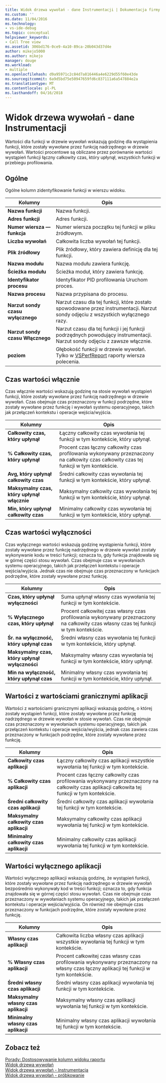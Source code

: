 ```yaml
---
title: Widok drzewa wywołań - dane Instrumentacji | Dokumentacja firmy Microsoft
ms.custom: ''
ms.date: 11/04/2016
ms.technology:
- vs-ide-debug
ms.topic: conceptual
helpviewer_keywords:
- Call Tree view
ms.assetid: 306bd176-0ce9-4a10-89ca-20b043d37d4e
author: mikejo5000
ms.author: mikejo
manager: douge
ms.workload:
- multiple
ms.openlocfilehash: d9a95971c2c84d7a816446a4e6229d55f60e43de
ms.sourcegitcommit: 6a9d5bd75e50947659fd6c837111a6a547884e2a
ms.translationtype: MT
ms.contentlocale: pl-PL
ms.lasthandoff: 04/16/2018
---
```

# <a name="call-tree-view---instrumentation-data"></a>Widok drzewa wywołań - dane Instrumentacji
Wartości dla funkcji w drzewie wywołań wskazują godzinę dla wystąpienia funkcji, które zostały wywołane przez funkcję nadrzędnego w drzewie wywołań. Wartości procentowe są obliczane przez porównanie wartości wystąpień funkcji łączny całkowity czas, który upłynął, wszystkich funkcji w przebiegu profilowania.  
  
## <a name="general"></a>Ogólne  
 Ogólne kolumn zidentyfikowanie funkcji w wierszu widoku.  
  
|Kolumny|Opis|  
|------------|-----------------|  
|**Nazwa funkcji**|Nazwa funkcji.|  
|**Adres funkcji**|Adres funkcji.|  
|**Numer wiersza — funkcja**|Numer wiersza początku tej funkcji w pliku źródłowym.|  
|**Liczba wywołań**|Całkowita liczba wywołań tej funkcji.|  
|**Plik źródłowy**|Plik źródłowy, który zawiera definicję dla tej funkcji.|  
|**Nazwa modułu**|Nazwa modułu zawiera funkcję.|  
|**Ścieżka modułu**|Ścieżka moduł, który zawiera funkcję.|  
|**Identyfikator procesu**|Identyfikator PID profilowania Uruchom proces.|  
|**Nazwa procesu**|Nazwa przypisana do procesu.|  
|**Narzut sondy czasu wyłącznego**|Narzut czasu dla tej funkcji, które zostało spowodowane przez instrumentacji. Narzut sondy odjęciu z wszystkich wyłącznego razy.|  
|**Narzut sondy czasu Włącznego**|Narzut czasu dla tej funkcji i jej funkcji podrzędnych powodujący instrumentacji. Narzut sondy odjęciu z zawsze włącznie.|  
|**poziom**|Głębokość funkcji w drzewie wywołań. Tylko w [VSPerfReport](../profiling/vsperfreport.md) raporty wiersza polecenia.|  
  
## <a name="elapsed-inclusive-values"></a>Czas wartości włącznie  
 Czas włącznie wartości wskazują godzinę na stosie wywołań wystąpień funkcji, które zostały wywołane przez funkcję nadrzędnego w drzewie wywołań. Czas obejmuje czas przeznaczony w funkcji podrzędne, które zostały wywołane przez funkcję i wywołań systemu operacyjnego, takich jak przełączeń kontekstu i operacje wejścia/wyjścia.  
  
|Kolumny|Opis|  
|------------|-----------------|  
|**Całkowity czas, który upłynął**|Łączny całkowity czas wywołania tej funkcji w tym kontekście, który upłynął.|  
|**% Całkowity czas, który upłynął**|Procent czas łączny całkowity czas profilowania wykonywany przeznaczony na całkowity czas całkowity czas tej funkcji w tym kontekście.|  
|**Avg, który upłynął całkowity czas**|Średni całkowity czas wywołania tej funkcji w tym kontekście, który upłynął.|  
|**Maksymalny czas, który upłynął włącznie**|Maksymalny całkowity czas wywołania tej funkcji w tym kontekście, który upłynął.|  
|**Min, który upłynął całkowity czas**|Minimalny całkowity czas wywołania tej funkcji w tym kontekście, który upłynął.|  
  
## <a name="elapsed-exclusive-values"></a>Czas wartości wyłączności  
 Czas wyłącznego wartości wskazują godzinę wystąpienia funkcji, które zostały wywołane przez funkcję nadrzędnego w drzewie wywołań zostały wykonywanie kodu w treści funkcji; oznacza to, gdy funkcja znajdowała się w górnej części stosu wywołań. Czas obejmuje czas w wywołaniach systemu operacyjnego, takich jak przełączeń kontekstu i operacje wejścia/wyjścia. Jednak czas nie obejmuje czas przeznaczony w funkcjach podrzędne, które zostały wywołane przez funkcję.  
  
|Kolumny|Opis|  
|------------|-----------------|  
|**Czas, który upłynął wyłączności**|Suma upłynął własny czas wywołania tej funkcji w tym kontekście.|  
|**% Wyłącznego czas, który upłynął**|Procent całkowitej czas własny czas profilowania wykonywany przeznaczony na całkowity czas własny czas tej funkcji w tym kontekście.|  
|**Śr. na wyłączność, który upłynął czas**|Średni własny czas wywołania tej funkcji w tym kontekście, który upłynął.|  
|**Maksymalny czas, który upłynął wyłączności**|Maksymalny własny czas wywołania tej funkcji w tym kontekście, który upłynął.|  
|**Min na wyłączność, który upłynął czas**|Minimalny własny czas wywołania tej funkcji w tym kontekście, który upłynął.|  
  
## <a name="application-inclusive-values"></a>Wartości z wartościami granicznymi aplikacji  
 Wartości z wartościami granicznymi aplikacji wskazują godzinę, o której zostały wystąpień funkcji, które zostały wywołane przez funkcję nadrzędnego w drzewie wywołań w stosie wywołań. Czas nie obejmuje czas przeznaczony w wywołaniach systemu operacyjnego, takich jak przełączeń kontekstu i operacje wejścia/wyjścia, jednak czas zawiera czas przeznaczony w funkcjach podrzędne, które zostały wywołane przez funkcję.  
  
|Kolumny|Opis|  
|------------|-----------------|  
|**Całkowity czas aplikacji**|Łączny całkowity czas aplikacji wszystkie wywołania tej funkcji w tym kontekście.|  
|**% Całkowity czas aplikacji**|Procent czas łączny całkowity czas profilowania wykonywany przeznaczony na całkowity czas aplikacji całkowita tej funkcji w tym kontekście.|  
|**Średni całkowity czas aplikacji**|Średni całkowity czas aplikacji wywołania tej funkcji w tym kontekście.|  
|**Maksymalny całkowity czas aplikacji**|Maksymalny całkowity czas aplikacji wywołania tej funkcji w tym kontekście.|  
|**Minimalny całkowity czas aplikacji**|Minimalny całkowity czas aplikacji wywołania tej funkcji w tym kontekście.|  
  
## <a name="application-exclusive-values"></a>Wartości wyłącznego aplikacji  
 Wartości wyłącznego aplikacji wskazują godzinę, że wystąpień funkcji, które zostały wywołane przez funkcję nadrzędnego w drzewie wywołań bezpośrednio wykonywały kod w treści funkcji; oznacza to, gdy funkcja znajdowała się w górnej części stosu wywołań. Czas nie obejmuje czas przeznaczony w wywołaniach systemu operacyjnego, takich jak przełączeń kontekstu i operacje wejścia/wyjścia. On również nie obejmuje czas przeznaczony w funkcjach podrzędne, które zostały wywołane przez funkcję.  
  
|Kolumny|Opis|  
|------------|-----------------|  
|**Własny czas aplikacji**|Całkowita liczba własny czas aplikacji wszystkie wywołania tej funkcji w tym kontekście.|  
|**% Własny czas aplikacji**|Procent całkowitej czas własny czas profilowania wykonywany przeznaczony na własny czas łączny aplikacji tej funkcji w tym kontekście.|  
|**Średni własny czas aplikacji**|Średni własny czas aplikacji wywołania tej funkcji w tym kontekście.|  
|**Maksymalny własny czas aplikacji**|Maksymalny własny czas aplikacji wywołania tej funkcji w tym kontekście.|  
|**Minimalny własny czas aplikacji**|Minimalny własny czas aplikacji wywołania tej funkcji w tym kontekście.|  
  
## <a name="see-also"></a>Zobacz też  
 [Porady: Dostosowywanie kolumn widoku raportu](../profiling/how-to-customize-report-view-columns.md)   
 [Widok drzewa wywołań](../profiling/call-tree-view-sampling-data.md)   
 [Widok drzewa wywołań - Instrumentacja](../profiling/call-tree-view-dotnet-memory-instrumentation-data.md)   
 [Widok drzewa wywołań - próbkowanie](../profiling/call-tree-view-dotnet-memory-sampling-data.md)